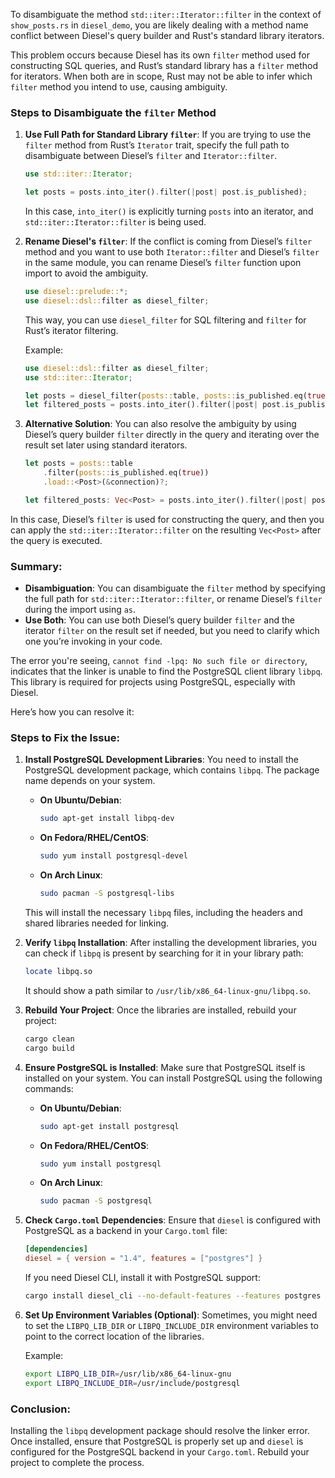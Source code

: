To disambiguate the method `std::iter::Iterator::filter` in the context of `show_posts.rs` in `diesel_demo`, you are likely dealing with a method name conflict between Diesel's query builder and Rust's standard library iterators.

This problem occurs because Diesel has its own `filter` method used for constructing SQL queries, and Rust’s standard library has a `filter` method for iterators. When both are in scope, Rust may not be able to infer which `filter` method you intend to use, causing ambiguity.

### Steps to Disambiguate the `filter` Method

1. **Use Full Path for Standard Library `filter`**:
   If you are trying to use the `filter` method from Rust’s `Iterator` trait, specify the full path to disambiguate between Diesel’s `filter` and `Iterator::filter`.
   
   ```rust
   use std::iter::Iterator;
   
   let posts = posts.into_iter().filter(|post| post.is_published);
   ```
   
   In this case, `into_iter()` is explicitly turning `posts` into an iterator, and `std::iter::Iterator::filter` is being used.

2. **Rename Diesel's `filter`**:
   If the conflict is coming from Diesel’s `filter` method and you want to use both `Iterator::filter` and Diesel’s `filter` in the same module, you can rename Diesel’s `filter` function upon import to avoid the ambiguity.
   
   ```rust
   use diesel::prelude::*;
   use diesel::dsl::filter as diesel_filter;
   ```
   
   This way, you can use `diesel_filter` for SQL filtering and `filter` for Rust’s iterator filtering.
   
   Example:
   
   ```rust
   use diesel::dsl::filter as diesel_filter;
   use std::iter::Iterator;
   
   let posts = diesel_filter(posts::table, posts::is_published.eq(true));
   let filtered_posts = posts.into_iter().filter(|post| post.is_published);
   ```

3. **Alternative Solution**:
   You can also resolve the ambiguity by using Diesel’s query builder `filter` directly in the query and iterating over the result set later using standard iterators.
   
   ```rust
   let posts = posts::table
       .filter(posts::is_published.eq(true))
       .load::<Post>(&connection)?;
   
   let filtered_posts: Vec<Post> = posts.into_iter().filter(|post| post.is_published).collect();
   ```

In this case, Diesel’s `filter` is used for constructing the query, and then you can apply the `std::iter::Iterator::filter` on the resulting `Vec<Post>` after the query is executed.

### Summary:

- **Disambiguation**: You can disambiguate the `filter` method by specifying the full path for `std::iter::Iterator::filter`, or rename Diesel’s `filter` during the import using `as`.
- **Use Both**: You can use both Diesel’s query builder `filter` and the iterator `filter` on the result set if needed, but you need to clarify which one you’re invoking in your code.

The error you're seeing, `cannot find -lpq: No such file or directory`, indicates that the linker is unable to find the PostgreSQL client library `libpq`. This library is required for projects using PostgreSQL, especially with Diesel.

Here’s how you can resolve it:

### Steps to Fix the Issue:

1. **Install PostgreSQL Development Libraries**:
   You need to install the PostgreSQL development package, which contains `libpq`. The package name depends on your system.
   
   - **On Ubuntu/Debian**:
     
     ```bash
     sudo apt-get install libpq-dev
     ```
   
   - **On Fedora/RHEL/CentOS**:
     
     ```bash
     sudo yum install postgresql-devel
     ```
   
   - **On Arch Linux**:
     
     ```bash
     sudo pacman -S postgresql-libs
     ```
   
   This will install the necessary `libpq` files, including the headers and shared libraries needed for linking.

2. **Verify `libpq` Installation**:
   After installing the development libraries, you can check if `libpq` is present by searching for it in your library path:
   
   ```bash
   locate libpq.so
   ```
   
   It should show a path similar to `/usr/lib/x86_64-linux-gnu/libpq.so`.

3. **Rebuild Your Project**:
   Once the libraries are installed, rebuild your project:
   
   ```bash
   cargo clean
   cargo build
   ```

4. **Ensure PostgreSQL is Installed**:
   Make sure that PostgreSQL itself is installed on your system. You can install PostgreSQL using the following commands:
   
   - **On Ubuntu/Debian**:
     
     ```bash
     sudo apt-get install postgresql
     ```
   
   - **On Fedora/RHEL/CentOS**:
     
     ```bash
     sudo yum install postgresql
     ```
   
   - **On Arch Linux**:
     
     ```bash
     sudo pacman -S postgresql
     ```

5. **Check `Cargo.toml` Dependencies**:
   Ensure that `diesel` is configured with PostgreSQL as a backend in your `Cargo.toml` file:
   
   ```toml
   [dependencies]
   diesel = { version = "1.4", features = ["postgres"] }
   ```
   
   If you need Diesel CLI, install it with PostgreSQL support:
   
   ```bash
   cargo install diesel_cli --no-default-features --features postgres
   ```

6. **Set Up Environment Variables (Optional)**:
   Sometimes, you might need to set the `LIBPQ_LIB_DIR` or `LIBPQ_INCLUDE_DIR` environment variables to point to the correct location of the libraries.
   
   Example:
   
   ```bash
   export LIBPQ_LIB_DIR=/usr/lib/x86_64-linux-gnu
   export LIBPQ_INCLUDE_DIR=/usr/include/postgresql
   ```

### Conclusion:

Installing the `libpq` development package should resolve the linker error. Once installed, ensure that PostgreSQL is properly set up and `diesel` is configured for the PostgreSQL backend in your `Cargo.toml`. Rebuild your project to complete the process.
